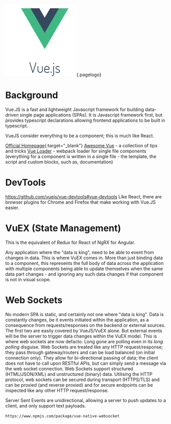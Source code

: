 ![Vuejs Logo](/uploads/logos/vuejs-logo.png "Vuejs Logo"){.pagelogo}

<!-- TITLE: VueJS -->
<!-- SUBTITLE: It's not React. It's not Angular. It's the best of both. -->
# Background
Vue.JS is a fast and lightweight Javascript framework for building data-driven single page applications (SPAs). It is Javascript framework first, but provides typescript declarations allowing frontend applications to be built in typescript.

VueJS consider everything to be a component; this is much like React.

[Official Homepage](https://vuejs.org/){:target="_blank"}
[Awesome Vue](https://github.com/vuejs/awesome-vue) - a collection of tips and tricks
[Vue Loader](https://vue-loader.vuejs.org/) - webpack loader for single file components (everything for a component is written in a single file - the template, the script and custom blocks, such as, documentation)

# DevTools
https://github.com/vuejs/vue-devtools#vue-devtools
Like React, there are browser plugins for Chrome and Firefox that make working with Vue.JS easier.
# VuEX (State Management)
This is the equivalent of Redux for React of NgRX for Angular.

Any application where the "data is king", need to be able to event from changes in data. This is where VuEX comes in. More than just binding data to a component, this represents the full body of data across the application with multiple components being able to update themselves when the same data part changes - and ignoring any such data changes if that component is not in visual scope.

# Web Sockets
No modern SPA is static, and certainly not one where "data is king". Data is constantly changes, be it events initiated within the application, as a consequence from requests/responses on the backend or external sources. The first two are easily covered by VueJS/VuEX alone. But external events will be the server to trigger data changes within the VuEX model. This is where web sockets are now defacto. Long gone are polling even in its _long polling_ disguise. Web Sockets are treated like any HTTP request/response; they pass through gateway/routers and can be load balanced (on initial connection only). They allow for bi-directional passing of data; the client does not have to call upon RESTful APIs, but can simply send a message via the web socket connection. Web Sockets support structured (HTML/JSON/XML) and unstructured (binary) data. Utilising the HTTP protocol, web sockets can be secured during transport (HTTPS/TLS) and can be proxied (and reverse proxied) and for secure endpoints can be inspected like any other HTTP request/response.

Server Sent Events are unidirectional, allowing a server to push updates to a client, and only support text payloads.

`https://www.npmjs.com/package/vue-native-websocket`
